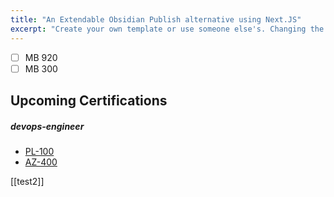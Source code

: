 ```yaml
---
title: "An Extendable Obsidian Publish alternative using Next.JS"
excerpt: "Create your own template or use someone else's. Changing the template is a matter of updating one line"
---
```


- [ ] MB 920
- [ ] MB 300

## Upcoming Certifications
##### devops-engineer
- [PL-100](https://learn.microsoft.com/en-us/certifications/exams/pl-100)
- [AZ-400](https://learn.microsoft.com/en-us/certifications/exams/az-400)

[[test2]]